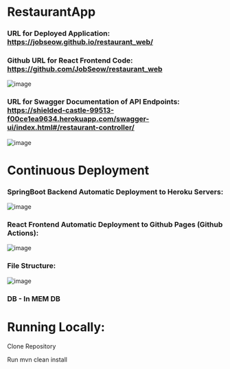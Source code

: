 # RestaurantApp 

###  URL for Deployed Application: https://jobseow.github.io/restaurant_web/

###   Github URL for React Frontend Code: https://github.com/JobSeow/restaurant_web


![image](https://github.com/JobSeow/restaurantApp/assets/46678618/b82b6168-c434-4e8a-9d34-b5c5b49d8aaf)




###  URL for Swagger Documentation of API Endpoints: https://shielded-castle-99513-f00ce1ea9634.herokuapp.com/swagger-ui/index.html#/restaurant-controller/

![image](https://github.com/JobSeow/restaurantApp/assets/46678618/97193140-6959-4319-a121-8d87c70455a0)



# Continuous Deployment

### SpringBoot Backend Automatic Deployment to Heroku Servers:
![image](https://github.com/JobSeow/restaurantApp/assets/46678618/3db216d7-30b0-41d9-885d-a3af0478dc8a)

### React Frontend Automatic Deployment to Github Pages (Github Actions):

![image](https://github.com/JobSeow/restaurantApp/assets/46678618/00334594-66c1-49f9-8c23-2c2695a26d6a)


### File Structure:

![image](https://github.com/JobSeow/restaurantApp/assets/46678618/a9c8a7e9-5fd4-43cc-9901-6f89e42a31b0)

### DB - In MEM DB

# Running Locally:
Clone Repository


Run mvn clean install
